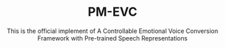 <div align="center">
    <h1>
    PM-EVC
    </h1>
    <p>
    This is the official implement of A Controllable Emotional Voice Conversion Framework with Pre-trained Speech Representations <br>
    </p>
    <!-- <p>
    <img src="docs/logo.png" alt="emobox Logo" style="width: 580px; height: 200px;">
    </p> -->
    <p>
    </p>
</div>
